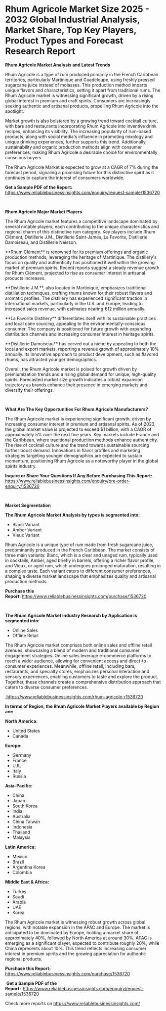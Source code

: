 <p><h1>Rhum Agricole Market Size 2025 - 2032 Global Industrial Analysis, Market Share, Top Key Players, Product Types and Forecast Research Report</h1></p><p><strong>Rhum Agricole Market Analysis and Latest Trends</strong></p>
<p><p>Rhum Agricole is a type of rum produced primarily in the French Caribbean territories, particularly Martinique and Guadeloupe, using freshly pressed sugarcane juice instead of molasses. This production method imparts unique flavors and characteristics, setting it apart from traditional rums. The Rhum Agricole market is witnessing significant growth, driven by a rising global interest in premium and craft spirits. Consumers are increasingly seeking authentic and artisanal products, propelling Rhum Agricole into the spotlight.</p><p>Market growth is also bolstered by a growing trend toward cocktail culture, with bars and restaurants incorporating Rhum Agricole into inventive drink recipes, enhancing its visibility. The increasing popularity of rum-based products, along with social media's influence in promoting mixology and unique drinking experiences, further supports this trend. Additionally, sustainability and organic production methods align with consumer preferences, making Rhum Agricole a desirable choice for environmentally conscious buyers.</p><p>The Rhum Agricole Market is expected to grow at a CAGR of 7% during the forecast period, signaling a promising future for this distinctive spirit as it continues to capture the interest of consumers worldwide.</p></p>
<p><strong>Get a Sample PDF of the Report:&nbsp;</strong> <a href="https://www.reliablebusinessinsights.com/enquiry/request-sample/1536720?utm_campaign=39&utm_medium=2&utm_source=Github&utm_content=ia&utm_term=15022025&utm_id=rhum-agricole">https://www.reliablebusinessinsights.com/enquiry/request-sample/1536720</a></p>
<p>&nbsp;</p>
<p><strong>Rhum Agricole Major Market Players</strong></p>
<p><p>The Rhum Agricole market features a competitive landscape dominated by several notable players, each contributing to the unique characteristics and regional charm of this distinctive rum category. Key players include Rhum Clément, Distillerie J.M., Distillerie Saint-James, La Favorite, Distillerie Damoiseau, and Distillerie Neisson.</p><p>**Rhum Clément** is renowned for its premium offerings and organic production methods, leveraging the heritage of Martinique. The distillery's focus on quality and authenticity has positioned it well within the growing market of premium spirits. Recent reports suggest a steady revenue growth for Rhum Clément, projected to rise as consumer interest in artisanal products increases.</p><p>**Distillerie J.M.**, also located in Martinique, emphasizes traditional distillation techniques, crafting rhums known for their robust flavors and aromatic profiles. The distillery has experienced significant traction in international markets, particularly in the U.S. and Europe, leading to increased sales revenue, with estimates nearing €12 million annually.</p><p>**La Favorite Distillery** differentiates itself with its sustainable practices and local cane sourcing, appealing to the environmentally-conscious consumer. The company is positioned for future growth with expanding distribution channels and increasing consumer interest in heritage spirits.</p><p>**Distillerie Damoiseau** has carved out a niche by appealing to both the local and export markets, reporting a revenue growth of approximately 10% annually. Its innovative approach to product development, such as flavored rhums, has attracted younger demographics.</p><p>Overall, the Rhum Agricole market is poised for growth driven by premiumization trends and a rising global demand for unique, high-quality spirits. Forecasted market size growth indicates a robust expansion trajectory as brands enhance their presence in emerging markets and diversify their offerings.</p></p>
<p>&nbsp;</p>
<p><strong>What Are The Key Opportunities For Rhum Agricole Manufacturers?</strong></p>
<p><p>The Rhum Agricole market is experiencing significant growth, driven by increasing consumer interest in premium and artisanal spirits. As of 2023, the global market value is projected to exceed $1 billion, with a CAGR of approximately 5% over the next five years. Key markets include France and the Caribbean, where traditional production methods enhance authenticity. The rise of cocktail culture and the trend towards sustainable sourcing further boost demand. Innovations in flavor profiles and marketing strategies targeting younger demographics are expected to sustain momentum, positioning Rhum Agricole as a noteworthy player in the global spirits industry.</p></p>
<p><strong>Inquire or Share Your Questions If Any Before Purchasing This Report:</strong> <a href="https://www.reliablebusinessinsights.com/enquiry/pre-order-enquiry/1536720?utm_campaign=39&utm_medium=2&utm_source=Github&utm_content=ia&utm_term=15022025&utm_id=rhum-agricole">https://www.reliablebusinessinsights.com/enquiry/pre-order-enquiry/1536720</a></p>
<p>&nbsp;</p>
<p><strong>Market Segmentation</strong></p>
<p><strong>The Rhum Agricole Market Analysis by types is segmented into:</strong></p>
<p><ul><li>Blanc Variant</li><li>Amber Variant</li><li>Vieux Variant</li></ul></p>
<p><p>Rhum Agricole is a unique type of rum made from fresh sugarcane juice, predominantly produced in the French Caribbean. The market consists of three main variants: Blanc, which is a clear and unaged rum, typically used in cocktails; Amber, aged briefly in barrels, offering a richer flavor profile; and Vieux, or aged rum, which undergoes prolonged maturation, resulting in a complex taste. Each variant caters to different consumer preferences, shaping a diverse market landscape that emphasizes quality and artisanal production methods.</p></p>
<p><strong>Purchase this Report:&nbsp;</strong><a href="https://www.reliablebusinessinsights.com/purchase/1536720?utm_campaign=39&utm_medium=2&utm_source=Github&utm_content=ia&utm_term=15022025&utm_id=rhum-agricole">https://www.reliablebusinessinsights.com/purchase/1536720</a></p>
<p>&nbsp;</p>
<p><strong>The Rhum Agricole Market Industry Research by Application is segmented into:</strong></p>
<p><ul><li>Online Sales</li><li>Offline Retail</li></ul></p>
<p><p>The Rhum Agricole market comprises both online sales and offline retail avenues, showcasing a blend of modern and traditional consumer engagement strategies. Online sales leverage e-commerce platforms to reach a wider audience, allowing for convenient access and direct-to-consumer experiences. Meanwhile, offline retail, including bars, restaurants, and specialty stores, emphasizes personal interaction and sensory experiences, enabling customers to taste and explore the product. Together, these channels create a comprehensive distribution approach that caters to diverse consumer preferences.</p></p>
<p><a href="https://www.reliablebusinessinsights.com/rhum-agricole-r1536720?utm_campaign=39&utm_medium=2&utm_source=Github&utm_content=ia&utm_term=15022025&utm_id=rhum-agricole">&nbsp;https://www.reliablebusinessinsights.com/rhum-agricole-r1536720</a></p>
<p><strong>In terms of Region, the Rhum Agricole Market Players available by Region are:</strong></p>
<p>
    <p> <strong> North America: </strong>
        <ul>
            <li>United States</li>
            <li>Canada</li>
        </ul>
        </p> 
    <p> <strong> Europe: </strong>
        <ul>
            <li>Germany</li>
            <li>France</li>
            <li>U.K.</li>
            <li>Italy</li>
            <li>Russia</li>
        </ul>
        </p> 
    <p> <strong> Asia-Pacific: </strong>
        <ul>
            <li>China</li>
            <li>Japan</li>
            <li>South Korea</li>
            <li>India</li>
            <li>Australia</li>
            <li>China Taiwan</li>
            <li>Indonesia</li>
            <li>Thailand</li>
            <li>Malaysia</li>
        </ul>
        </p> 
    <p> <strong> Latin America: </strong>
        <ul>
            <li>Mexico</li>
            <li>Brazil</li>
            <li>Argentina Korea</li>
            <li>Colombia</li>
        </ul>
        </p> 
    <p> <strong> Middle East & Africa: </strong>
        <ul>
            <li>Turkey</li>
            <li>Saudi</li>
            <li>Arabia</li>
            <li>UAE</li>
            <li>Korea</li>
        </ul>
    </p>
    </p>
<p><p>The Rhum Agricole market is witnessing robust growth across global regions, with notable expansion in the APAC and Europe. The market is anticipated to be dominated by Europe, holding a market share of approximately 40%, followed by North America at around 30%. APAC is emerging as a significant player, expected to contribute roughly 20%, while China represents about 10%. This trend reflects increasing consumer interest in premium spirits and the growing appreciation for authentic regional products.</p></p>
<p><strong>Purchase this Report: </strong><a href="https://www.reliablebusinessinsights.com/purchase/1536720?utm_campaign=39&utm_medium=2&utm_source=Github&utm_content=ia&utm_term=15022025&utm_id=rhum-agricole">https://www.reliablebusinessinsights.com/purchase/1536720</a></p>
<p>&nbsp;<strong>Get a Sample PDF of the Report:&nbsp;&nbsp;</strong><a href="https://www.reliablebusinessinsights.com/enquiry/request-sample/1536720?utm_campaign=39&utm_medium=2&utm_source=Github&utm_content=ia&utm_term=15022025&utm_id=rhum-agricole">https://www.reliablebusinessinsights.com/enquiry/request-sample/1536720</a></p>
<p><strong></strong></p>
<p>Check more reports on <a href="https://www.reliablebusinessinsights.com/?utm_campaign=39&utm_medium=2&utm_source=Github&utm_content=ia&utm_term=15022025&utm_id=rhum-agricole">https://www.reliablebusinessinsights.com/</a></p>